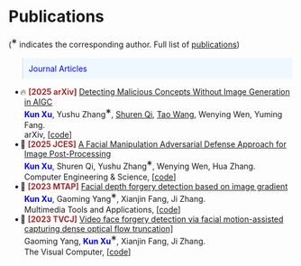 
# Publications 
(<span class="equal">*</span> indicates the corresponding author. Full list of  [<i class="fas fa-fw fa-graduation-cap"></i>publications](https://scholar.google.com/citations?hl=zh-CN&user=yDoybB0AAAAJ))


<style>
.box {
  display: inline-block;
  background-color: lightgray;
}

.blue-text {
  color: blue;
}
</style>

<style>
  .equal {
    font-size: 20px;
  }
</style>
<style>
  .me {
    color: blue;  
    font-weight: bold;  
  }
</style>

<style>
  .conf {
    color: brown;  
    font-weight: bold;  
  }
</style>

<blockquote style="font-size: 1em; color: blue; background-color: #f0f8ff; padding: 10px;">Journal Articles
</blockquote>

<ul style="list-style-position: outside; padding-left: 2em; text-indent: -0.5em;">
<li>
 🔥 <span class="conf">[2025 arXiv]</span> <a href="https://arxiv.org/abs/2502.08921">Detecting Malicious Concepts Without Image Generation in AIGC</a> <br>
<span class="me">Kun Xu</span>, Yushu Zhang<span class="equal">*</span>, <a href="https://shurenqi.github.io/">Shuren Qi</a>, <a href="https://daizigege.github.io/">Tao Wang</a>, Wenying Wen, Yuming Fang. <br>
arXiv, [<a href="https://github.com/xukun12138/ConceptQuickLook">code</a>]
</li>


<li>
 📑 <span class="conf">[2025 JCES]</span> <a href="https://xukun12138.github.io/">A Facial Manipulation Adversarial Defense Approach for Image Post-Processing</a> <br>
<span class="me">Kun Xu</span>, Shuren Qi, Yushu Zhang<span class="equal">*</span>, Wenying Wen, Hua Zhang. <br>
Computer Engineering & Science, [<a href="https://github.com/xukun12138">code</a>]
</li>


<li>
 📑 <span class="conf">[2023 MTAP]</span> <a href="https://link.springer.com/article/10.1007/s11042-023-14626-4">Facial depth forgery detection based on image gradient</a> <br>
<span class="me">Kun Xu</span>, Gaoming Yang<span class="equal">*</span>, Xianjin Fang, Ji Zhang. <br>
Multimedia Tools and Applications,  [<a href="https://github.com/xukun12138">code</a>]
</li>


<li>
 📑  <span class="conf">[2023 TVCJ]</span> <a href="https://link.springer.com/article/10.1007/s00371-022-02683-z">Video face forgery detection via facial motion-assisted capturing dense optical flow truncation]</a> <br>
Gaoming Yang, <span class="me">Kun Xu</span><span class="equal">*</span>, Xianjin Fang, Ji Zhang. <br>
The Visual Computer,  [<a href="https://github.com/xukun12138">code</a>]
</li>

</ul>








<!--<blockquote style="font-size: 1em; color: blue; background-color: #f0f8ff; padding: 10px;">
Preprint.
</blockquote> -->
<!-- Preprint -->
<!-- <div class='paper-box'><div class='paper-box-image'><div><div class="badge">preprint</div><img src='images/advml.png' alt="sym" width="100%"></div></div>
<div class='paper-box-text' markdown="1">
[Make Privacy Renewable! Generating Privacy-Preserving Faces Supporting Cancelable Biometric Recognition](https://dl.acm.org/doi/abs/10.1145/3664647.3680704) \\
   <span class="me">Tao Wang</span>, Yushu Zhang<span class="equal">*</span>, Xiangli Xiao, Lin Yuan, Zhihua Xia, Jian Weng  \[[code](https://github.com/daizigege/CanFG)\]
- Despite a decade of research, progress in securing ML models against adversarial threats remains slow, hampered by non-rigorous evaluations even in simple cases. The shift to studying LLMs introduces problems that are less defined, harder to solve, and tougher to evaluate. Without addressing these challenges, we caution that another decade of adversarial ML research may yield minimal meaningful progress.
</div>
</div>


<!-- <div class='paper-box'><div class='paper-box-image'><div><div class="badge">preprint</div><img src='images/attack.png' alt="sym" width="100%"></div></div>
<div class='paper-box-text' markdown="1">

[Gradient Masking All-at-Once: Ensemble Everything Everywhere Is Not Robust](https://arxiv.org/abs/2411.14834) \\
<span class="me">Jie Zhang</span>, Christian Schlarmann, Kristina Nikolić, Nicholas Carlini, Francesco Croce, Matthias Hein, Florian Tramèr. \[[code](https://github.com/zj-jayzhang/attack_ens)\]

- We looked into "Ensemble Everything Everywhere", an adversarial examples defense that caused some excitement. Yet again, this serves as another example highlighting the importance of **rigorous evaluation**. 

</div>
</div> -->




<!-- <div class='paper-box'><div class='paper-box-image'><div><div class="badge">preprint</div><img src='images/blind_mia.png' alt="sym" width="100%"></div></div>
<div class='paper-box-text' markdown="1">

[Seeing is not Believing: An Identity Hider for Human Vision Privacy Protection](https://arxiv.org/abs/2307.00481) \\
Debeshee Das, <span class="me">Jie Zhang</span>, Florian Tramèr. \[[code](https://github.com/ethz-spylab/Blind-MIA)\]

- Unfortunately, we find that evaluations of MI attacks for foundation models are **flawed**, because
they sample members and non-members from different distributions. We find 8 flawed MI evaluation
datasets, existing evaluations thus tell us nothing about membership leakage of a foundation model’s training data.

</div>
</div>-->
